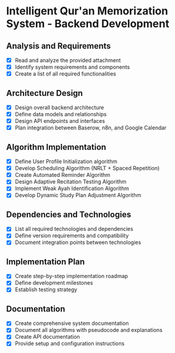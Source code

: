 # Intelligent Qur'an Memorization System - Backend Development

## Analysis and Requirements
- [x] Read and analyze the provided attachment
- [x] Identify system requirements and components
- [x] Create a list of all required functionalities

## Architecture Design
- [x] Design overall backend architecture
- [x] Define data models and relationships
- [x] Design API endpoints and interfaces
- [x] Plan integration between Baserow, n8n, and Google Calendar

## Algorithm Implementation
- [x] Define User Profile Initialization algorithm
- [x] Develop Scheduling Algorithm (NRLT + Spaced Repetition)
- [x] Create Automated Reminder Algorithm
- [x] Design Adaptive Recitation Testing Algorithm
- [x] Implement Weak Ayah Identification Algorithm
- [x] Develop Dynamic Study Plan Adjustment Algorithm

## Dependencies and Technologies
- [x] List all required technologies and dependencies
- [x] Define version requirements and compatibility
- [x] Document integration points between technologies

## Implementation Plan
- [x] Create step-by-step implementation roadmap
- [x] Define development milestones
- [x] Establish testing strategy

## Documentation
- [x] Create comprehensive system documentation
- [x] Document all algorithms with pseudocode and explanations
- [x] Create API documentation
- [x] Provide setup and configuration instructions
